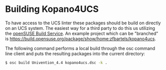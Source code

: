 # Building Kopano4UCS

To have access to the UCS linter these packages should be build on directly on an UCS system. The easiest way for a third party to do this us utilizing the [openSUSE Build Service](https://build.opensuse.org).  An example project which can be "branched" is https://build.opensuse.org/package/show/home:zfbartels/kopano4ucs.

The following command performs a local build through the osc command line client and puts the resulting packages into the current directory:

```bash
$ osc build Univention_4.4 kopano4ucs.dsc -k .
```
